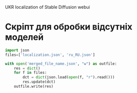 UKR localization of Stable Diffusion webui

# Скріпт для обробки відсутніх моделей

```python
import json
files=['localization.json', 'ru_RU.json']

with open('merged_file_name.json', "w") as outfile:
    res = dict()
    for f in files:
        dct = dict(json.load(open(f, "r").read()))
        res.update(dct)
    outfile.write(res)

```
